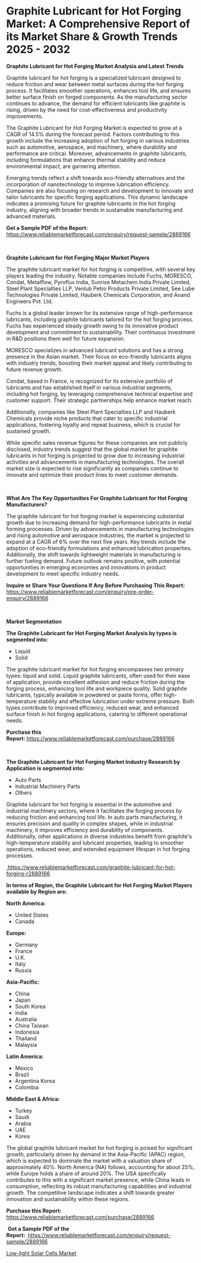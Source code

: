 <p><h1>Graphite Lubricant for Hot Forging Market: A Comprehensive Report of its Market Share & Growth Trends 2025 - 2032</h1></p><p><strong>Graphite Lubricant for Hot Forging Market Analysis and Latest Trends</strong></p>
<p><p>Graphite lubricant for hot forging is a specialized lubricant designed to reduce friction and wear between metal surfaces during the hot forging process. It facilitates smoother operations, enhances tool life, and ensures better surface finish on forged components. As the manufacturing sector continues to advance, the demand for efficient lubricants like graphite is rising, driven by the need for cost-effectiveness and productivity improvements.</p><p>The Graphite Lubricant for Hot Forging Market is expected to grow at a CAGR of 14.5% during the forecast period. Factors contributing to this growth include the increasing adoption of hot forging in various industries such as automotive, aerospace, and machinery, where durability and performance are critical. Moreover, advancements in graphite lubricants, including formulations that enhance thermal stability and reduce environmental impact, are garnering attention. </p><p>Emerging trends reflect a shift towards eco-friendly alternatives and the incorporation of nanotechnology to improve lubrication efficiency. Companies are also focusing on research and development to innovate and tailor lubricants for specific forging applications. This dynamic landscape indicates a promising future for graphite lubricants in the hot forging industry, aligning with broader trends in sustainable manufacturing and advanced materials.</p></p>
<p><strong>Get a Sample PDF of the Report:&nbsp;</strong> <a href="https://www.reliablemarketforecast.com/enquiry/request-sample/2889166?utm_campaign=3071&utm_medium=2&utm_source=Github&utm_content=ia&utm_term=14032025&utm_id=graphite-lubricant-for-hot-forging">https://www.reliablemarketforecast.com/enquiry/request-sample/2889166</a></p>
<p>&nbsp;</p>
<p><strong>Graphite Lubricant for Hot Forging Major Market Players</strong></p>
<p><p>The graphite lubricant market for hot forging is competitive, with several key players leading the industry. Notable companies include Fuchs, MORESCO, Condat, Metalflow, Pyroflux India, Sunrise Metachem India Private Limited, Steel Plant Specialties LLP, Venlub Petro Products Private Limited, See Lube Technologies Private Limited, Hauberk Chemicals Corporation, and Anand Engineers Pvt. Ltd.</p><p>Fuchs is a global leader known for its extensive range of high-performance lubricants, including graphite lubricants tailored for the hot forging process. Fuchs has experienced steady growth owing to its innovative product development and commitment to sustainability. Their continuous investment in R&D positions them well for future expansion.</p><p>MORESCO specializes in advanced lubricant solutions and has a strong presence in the Asian market. Their focus on eco-friendly lubricants aligns with industry trends, boosting their market appeal and likely contributing to future revenue growth.</p><p>Condat, based in France, is recognized for its extensive portfolio of lubricants and has established itself in various industrial segments, including hot forging, by leveraging comprehensive technical expertise and customer support. Their strategic partnerships help enhance market reach.</p><p>Additionally, companies like Steel Plant Specialties LLP and Hauberk Chemicals provide niche products that cater to specific industrial applications, fostering loyalty and repeat business, which is crucial for sustained growth.</p><p>While specific sales revenue figures for these companies are not publicly disclosed, industry trends suggest that the global market for graphite lubricants in hot forging is projected to grow due to increasing industrial activities and advancements in manufacturing technologies. The overall market size is expected to rise significantly as companies continue to innovate and optimize their product lines to meet customer demands.</p></p>
<p>&nbsp;</p>
<p><strong>What Are The Key Opportunities For Graphite Lubricant for Hot Forging Manufacturers?</strong></p>
<p><p>The graphite lubricant for hot forging market is experiencing substantial growth due to increasing demand for high-performance lubricants in metal forming processes. Driven by advancements in manufacturing technologies and rising automotive and aerospace industries, the market is projected to expand at a CAGR of 6% over the next five years. Key trends include the adoption of eco-friendly formulations and enhanced lubrication properties. Additionally, the shift towards lightweight materials in manufacturing is further fueling demand. Future outlook remains positive, with potential opportunities in emerging economies and innovations in product development to meet specific industry needs.</p></p>
<p><strong>Inquire or Share Your Questions If Any Before Purchasing This Report:</strong> <a href="https://www.reliablemarketforecast.com/enquiry/pre-order-enquiry/2889166?utm_campaign=3071&utm_medium=2&utm_source=Github&utm_content=ia&utm_term=14032025&utm_id=graphite-lubricant-for-hot-forging">https://www.reliablemarketforecast.com/enquiry/pre-order-enquiry/2889166</a></p>
<p>&nbsp;</p>
<p><strong>Market Segmentation</strong></p>
<p><strong>The Graphite Lubricant for Hot Forging Market Analysis by types is segmented into:</strong></p>
<p><ul><li>Liquid</li><li>Solid</li></ul></p>
<p><p>The graphite lubricant market for hot forging encompasses two primary types: liquid and solid. Liquid graphite lubricants, often used for their ease of application, provide excellent adhesion and reduce friction during the forging process, enhancing tool life and workpiece quality. Solid graphite lubricants, typically available in powdered or paste forms, offer high-temperature stability and effective lubrication under extreme pressure. Both types contribute to improved efficiency, reduced wear, and enhanced surface finish in hot forging applications, catering to different operational needs.</p></p>
<p><strong>Purchase this Report:&nbsp;</strong><a href="https://www.reliablemarketforecast.com/purchase/2889166?utm_campaign=3071&utm_medium=2&utm_source=Github&utm_content=ia&utm_term=14032025&utm_id=graphite-lubricant-for-hot-forging">https://www.reliablemarketforecast.com/purchase/2889166</a></p>
<p>&nbsp;</p>
<p><strong>The Graphite Lubricant for Hot Forging Market Industry Research by Application is segmented into:</strong></p>
<p><ul><li>Auto Parts</li><li>Industrial Machinery Parts</li><li>Others</li></ul></p>
<p><p>Graphite lubricant for hot forging is essential in the automotive and industrial machinery sectors, where it facilitates the forging process by reducing friction and enhancing tool life. In auto parts manufacturing, it ensures precision and quality in complex shapes, while in industrial machinery, it improves efficiency and durability of components. Additionally, other applications in diverse industries benefit from graphite's high-temperature stability and lubricant properties, leading to smoother operations, reduced wear, and extended equipment lifespan in hot forging processes.</p></p>
<p><a href="https://www.reliablemarketforecast.com/graphite-lubricant-for-hot-forging-r2889166?utm_campaign=3071&utm_medium=2&utm_source=Github&utm_content=ia&utm_term=14032025&utm_id=graphite-lubricant-for-hot-forging">&nbsp;https://www.reliablemarketforecast.com/graphite-lubricant-for-hot-forging-r2889166</a></p>
<p><strong>In terms of Region, the Graphite Lubricant for Hot Forging Market Players available by Region are:</strong></p>
<p>
    <p> <strong> North America: </strong>
        <ul>
            <li>United States</li>
            <li>Canada</li>
        </ul>
        </p> 
    <p> <strong> Europe: </strong>
        <ul>
            <li>Germany</li>
            <li>France</li>
            <li>U.K.</li>
            <li>Italy</li>
            <li>Russia</li>
        </ul>
        </p> 
    <p> <strong> Asia-Pacific: </strong>
        <ul>
            <li>China</li>
            <li>Japan</li>
            <li>South Korea</li>
            <li>India</li>
            <li>Australia</li>
            <li>China Taiwan</li>
            <li>Indonesia</li>
            <li>Thailand</li>
            <li>Malaysia</li>
        </ul>
        </p> 
    <p> <strong> Latin America: </strong>
        <ul>
            <li>Mexico</li>
            <li>Brazil</li>
            <li>Argentina Korea</li>
            <li>Colombia</li>
        </ul>
        </p> 
    <p> <strong> Middle East & Africa: </strong>
        <ul>
            <li>Turkey</li>
            <li>Saudi</li>
            <li>Arabia</li>
            <li>UAE</li>
            <li>Korea</li>
        </ul>
    </p>
    </p>
<p><p>The global graphite lubricant market for hot forging is poised for significant growth, particularly driven by demand in the Asia-Pacific (APAC) region, which is expected to dominate the market with a valuation share of approximately 40%. North America (NA) follows, accounting for about 25%, while Europe holds a share of around 20%. The USA specifically contributes to this with a significant market presence, while China leads in consumption, reflecting its robust manufacturing capabilities and industrial growth. The competitive landscape indicates a shift towards greater innovation and sustainability within these regions.</p></p>
<p><strong>Purchase this Report: </strong><a href="https://www.reliablemarketforecast.com/purchase/2889166?utm_campaign=3071&utm_medium=2&utm_source=Github&utm_content=ia&utm_term=14032025&utm_id=graphite-lubricant-for-hot-forging">https://www.reliablemarketforecast.com/purchase/2889166</a></p>
<p>&nbsp;<strong>Get a Sample PDF of the Report:&nbsp;&nbsp;</strong><a href="https://www.reliablemarketforecast.com/enquiry/request-sample/2889166?utm_campaign=3071&utm_medium=2&utm_source=Github&utm_content=ia&utm_term=14032025&utm_id=graphite-lubricant-for-hot-forging">https://www.reliablemarketforecast.com/enquiry/request-sample/2889166</a></p>
<p><strong></strong></p>
<p><p><a href="https://github.com/leyesamilej/Market-Research-Report-List-1/blob/main/low-light-solar-cells-market.md?utm_campaign=3071&utm_medium=2&utm_source=Github&utm_content=ia&utm_term=14032025&utm_id=graphite-lubricant-for-hot-forging">Low-light Solar Cells Market</a></p></p>